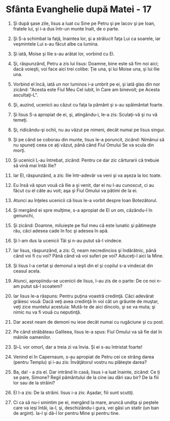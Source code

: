 # Sf&#226;nta Evanghelie dup&#259; Matei - 17

1. Şi după şase zile, Iisus a luat cu Sine pe Petru şi pe Iacov şi pe Ioan, fratele lui, şi i-a dus într-un munte înalt, de o parte. 

2. Şi S-a schimbat la faţă, înaintea lor, şi a strălucit faţa Lui ca soarele, iar veşmintele Lui s-au făcut albe ca lumina. 

3. Şi iată, Moise şi Ilie s-au arătat lor, vorbind cu El. 

4. Şi, răspunzând, Petru a zis lui Iisus: Doamne, bine este să fim noi aici; dacă voieşti, voi face aici trei colibe: Ţie una, şi lui Moise una, şi lui Ilie una. 

5. Vorbind el încă, iată un nor luminos i-a umbrit pe ei, şi iată glas din nor zicând: "Acesta este Fiul Meu Cel iubit, în Care am binevoit; pe Acesta ascultaţi-L". 

6. Şi, auzind, ucenicii au căzut cu faţa la pământ şi s-au spăimântat foarte. 

7. Şi Iisus S-a apropiat de ei, şi, atingându-i, le-a zis: Sculaţi-vă şi nu vă temeţi. 

8. Şi, ridicându-şi ochii, nu au văzut pe nimeni, decât numai pe Iisus singur. 

9. Şi pe când se coborau din munte, Iisus le-a poruncit, zicând: Nimănui să nu spuneţi ceea ce aţi văzut, până când Fiul Omului Se va scula din morţi. 

10. Şi ucenicii L-au întrebat, zicând: Pentru ce dar zic cărturarii că trebuie să vină mai întâi Ilie? 

11. Iar El, răspunzând, a zis: Ilie într-adevăr va veni şi va aşeza la loc toate. 

12. Eu însă vă spun vouă că Ilie a şi venit, dar ei nu l-au cunoscut, ci au făcut cu el câte au voit; aşa şi Fiul Omului va pătimi de la ei. 

13. Atunci au înţeles ucenicii că Iisus le-a vorbit despre Ioan Botezătorul. 

14. Şi mergând ei spre mulţime, s-a apropiat de El un om, căzându-I în genunchi, 

15. Şi zicând: Doamne, miluieşte pe fiul meu că este lunatic şi pătimeşte rău, căci adesea cade în foc şi adesea în apă. 

16. Şi l-am dus la ucenicii Tăi şi n-au putut să-l vindece. 

17. Iar Iisus, răspunzând, a zis: O, neam necredincios şi îndărătnic, până când voi fi cu voi? Până când vă voi suferi pe voi? Aduceţi-l aici la Mine. 

18. Şi Iisus l-a certat şi demonul a ieşit din el şi copilul s-a vindecat din ceasul acela. 

19. Atunci, apropiindu-se ucenicii de Iisus, I-au zis de o parte: De ce noi n-am putut să-l scoatem? 

20. Iar Iisus le-a răspuns: Pentru puţina voastră credinţă. Căci adevărat grăiesc vouă: Dacă veţi avea credinţă în voi cât un grăunte de muştar, veţi zice muntelui acestuia: Mută-te de aici dincolo, şi se va muta; şi nimic nu va fi vouă cu neputinţă. 

21. Dar acest neam de demoni nu iese decât numai cu rugăciune şi cu post. 

22. Pe când străbăteau Galileea, Iisus le-a spus: Fiul Omului va să fie dat în mâinile oamenilor. 

23. Şi-L vor omorî, dar a treia zi va învia. Şi ei s-au întristat foarte! 

24. Venind ei în Capernaum, s-au apropiat de Petru cei ce strâng darea (pentru Templu) şi i-au zis: Învăţătorul vostru nu plăteşte darea? 

25. Ba, da! - a zis el. Dar intrând în casă, Iisus i-a luat înainte, zicând: Ce ţi se pare, Simone? Regii pământului de la cine iau dări sau bir? De la fiii lor sau de la străini? 

26. El I-a zis: De la străini. Iisus i-a zis: Aşadar, fiii sunt scutiţi. 

27. Ci ca să nu-i smintim pe ei, mergând la mare, aruncă undiţa şi peştele care va ieşi întâi, ia-l, şi, deschizându-i gura, vei găsi un statir (un ban de argint). Ia-l şi dă-l lor pentru Mine şi pentru tine. 


